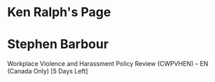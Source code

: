 # Ken Ralph's Page




# Stephen Barbour


Workplace Violence and Harassment Policy Review (CWPVHEN) – EN (Canada Only) [5 Days Left]



